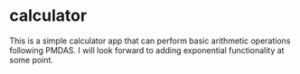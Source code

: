 # calculator
This is a simple calculator app that can perform basic arithmetic operations following PMDAS. I will look forward to adding exponential functionality at some point.
